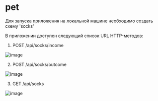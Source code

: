# pet
 
Для запуска приложения на локальной машине необходимо создать схему 'socks'

В приложении доступен следующий список URL HTTP-методов:

1) POST /api/socks/income

![image](https://user-images.githubusercontent.com/87601709/217282412-6b6d209a-201c-430c-9058-a0be066d7387.png)

2) POST /api/socks/outcome

![image](https://user-images.githubusercontent.com/87601709/217282570-e0b11a24-14ce-40de-b474-0358676f8792.png)

3) GET /api/socks

![image](https://user-images.githubusercontent.com/87601709/217282711-ba1e7724-9aae-4df1-a517-d4041fa1aa73.png)
